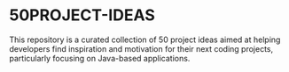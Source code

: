 # 50PROJECT-IDEAS
This repository is a curated collection of 50 project ideas aimed at helping developers find inspiration and motivation for their next coding projects, particularly focusing on Java-based applications.
